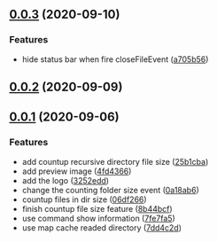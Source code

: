 ## [0.0.3](https://github.com/xiaoluoboding/vscode-folder-size/compare/v0.0.2...v0.0.3) (2020-09-10)


### Features

* hide status bar when fire closeFileEvent ([a705b56](https://github.com/xiaoluoboding/vscode-folder-size/commit/a705b56975c5eb7f806f414d41750105782aaed8))



## [0.0.2](https://github.com/xiaoluoboding/vscode-folder-size/compare/v0.0.1...v0.0.2) (2020-09-09)



## [0.0.1](https://github.com/xiaoluoboding/vscode-folder-size/compare/8b44bcfda2c8525a249a01f56007a34149b57036...v0.0.1) (2020-09-06)


### Features

* add countup recursive directory file size ([25b1cba](https://github.com/xiaoluoboding/vscode-folder-size/commit/25b1cbacb70da2e6d8498c91efee93867ab6912d))
* add preview image ([4fd4366](https://github.com/xiaoluoboding/vscode-folder-size/commit/4fd4366ae89c2abb3f822a71fe250775b9b20945))
* add the logo ([3252edd](https://github.com/xiaoluoboding/vscode-folder-size/commit/3252eddf0b73ac1481232816b04633b0cc5d0b00))
* change the counting folder size event ([0a18ab6](https://github.com/xiaoluoboding/vscode-folder-size/commit/0a18ab615f46e18cb3941a3a7fad03e2a2706f8d))
* countup files in dir size ([06df266](https://github.com/xiaoluoboding/vscode-folder-size/commit/06df2664d95c260f45bdee5fc3a30ec8a9be1ba7))
* finish countup file size feature ([8b44bcf](https://github.com/xiaoluoboding/vscode-folder-size/commit/8b44bcfda2c8525a249a01f56007a34149b57036))
* use command show information ([7fe7fa5](https://github.com/xiaoluoboding/vscode-folder-size/commit/7fe7fa5ffa9e0da487084d23ba7709cca31bc767))
* use map cache readed directory ([7dd4c2d](https://github.com/xiaoluoboding/vscode-folder-size/commit/7dd4c2d1300c8f130cfe2b989735087ef4ed3ddd))




